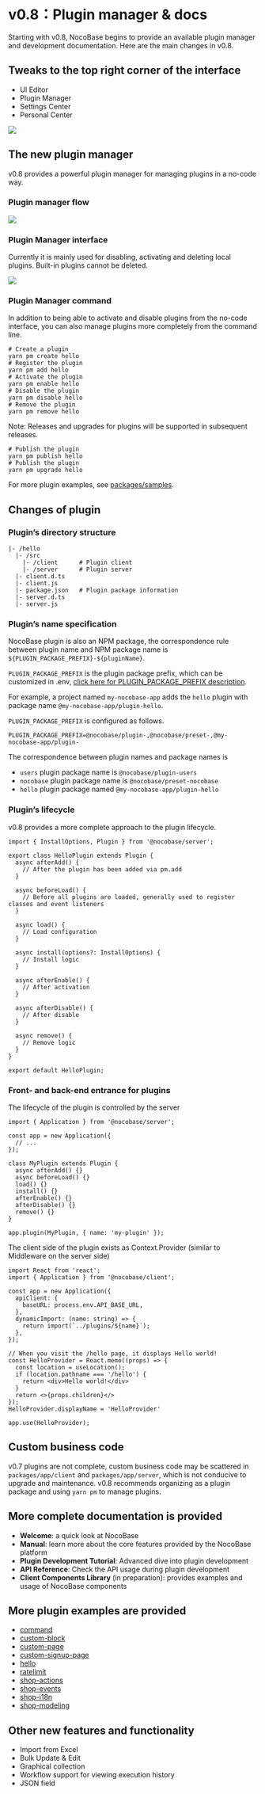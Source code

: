 # v0.8：Plugin manager & docs

Starting with v0.8, NocoBase begins to provide an available plugin manager and development documentation. Here are the main changes in v0.8.

## Tweaks to the top right corner of the interface

- UI Editor
- Plugin Manager
- Settings Center
- Personal Center

<img src="./v08-changelog/topright.jpg" style="max-width: 500px;" />

## The new plugin manager

v0.8 provides a powerful plugin manager for managing plugins in a no-code way.

### Plugin manager flow

<img src="./v08-changelog/pm-flow.svg" style="max-width: 580px;"/>

### Plugin Manager interface

Currently it is mainly used for disabling, activating and deleting local plugins. Built-in plugins cannot be deleted.

<img src="./v08-changelog/pm-ui.jpg" />

### Plugin Manager command

In addition to being able to activate and disable plugins from the no-code interface, you can also manage plugins more completely from the command line.

```
# Create a plugin
yarn pm create hello
# Register the plugin
yarn pm add hello
# Activate the plugin
yarn pm enable hello
# Disable the plugin
yarn pm disable hello
# Remove the plugin
yarn pm remove hello

```

Note: Releases and upgrades for plugins will be supported in subsequent releases.

```
# Publish the plugin
yarn pm publish hello
# Publish the plugin
yarn pm upgrade hello

```

For more plugin examples, see [packages/samples](https://github.com/nocobase/nocobase/tree/main/packages/samples).

## Changes of plugin

### Plugin’s directory structure

```
|- /hello
  |- /src
    |- /client      # Plugin client
    |- /server      # Plugin server
  |- client.d.ts
  |- client.js
  |- package.json   # Plugin package information
  |- server.d.ts
  |- server.js

```

### Plugin’s name specification

NocoBase plugin is also an NPM package, the correspondence rule between plugin name and NPM package name is `${PLUGIN_PACKAGE_PREFIX}-${pluginName}`.

`PLUGIN_PACKAGE_PREFIX` is the plugin package prefix, which can be customized in .env, [click here for PLUGIN_PACKAGE_PREFIX description](https://www.notion.so/api/env#plugin_package_prefix).

For example, a project named `my-nocobase-app` adds the `hello` plugin with package name `@my-nocobase-app/plugin-hello`.

`PLUGIN_PACKAGE_PREFIX` is configured as follows.

```
PLUGIN_PACKAGE_PREFIX=@nocobase/plugin-,@nocobase/preset-,@my-nocobase-app/plugin-

```

The correspondence between plugin names and package names is

- `users` plugin package name is `@nocobase/plugin-users`
- `nocobase` plugin package name is `@nocobase/preset-nocobase`
- `hello` plugin package named `@my-nocobase-app/plugin-hello`

### Plugin’s lifecycle

v0.8 provides a more complete approach to the plugin lifecycle.

```
import { InstallOptions, Plugin } from '@nocobase/server';

export class HelloPlugin extends Plugin {
  async afterAdd() {
    // After the plugin has been added via pm.add
  }

  async beforeLoad() {
    // Before all plugins are loaded, generally used to register classes and event listeners
  }

  async load() {
    // Load configuration
  }

  async install(options?: InstallOptions) {
    // Install logic
  }

  async afterEnable() {
    // After activation
  }

  async afterDisable() {
    // After disable
  }

  async remove() {
    // Remove logic
  }
}

export default HelloPlugin;

```

### Front- and back-end entrance for plugins

The lifecycle of the plugin is controlled by the server

```
import { Application } from '@nocobase/server';

const app = new Application({
  // ...
});

class MyPlugin extends Plugin {
  async afterAdd() {}
  async beforeLoad() {}
  load() {}
  install() {}
  afterEnable() {}
  afterDisable() {}
  remove() {}
}

app.plugin(MyPlugin, { name: 'my-plugin' });

```

The client side of the plugin exists as Context.Provider (similar to Middleware on the server side)

```
import React from 'react';
import { Application } from '@nocobase/client';

const app = new Application({
  apiClient: {
    baseURL: process.env.API_BASE_URL,
  },
  dynamicImport: (name: string) => {
    return import(`../plugins/${name}`);
  },
});

// When you visit the /hello page, it displays Hello world!
const HelloProvider = React.memo((props) => {
  const location = useLocation();
  if (location.pathname === '/hello') {
    return <div>Hello world!</div>
  }
  return <>{props.children}</>
});
HelloProvider.displayName = 'HelloProvider'

app.use(HelloProvider);

```

## Custom business code

v0.7 plugins are not complete, custom business code may be scattered in `packages/app/client` and `packages/app/server`, which is not conducive to upgrade and maintenance. v0.8 recommends organizing as a plugin package and using `yarn pm` to manage plugins.

## More complete documentation is provided

- **Welcome**: a quick look at NocoBase
- **Manual**: learn more about the core features provided by the NocoBase platform
- **Plugin Development Tutorial**: Advanced dive into plugin development
- **API Reference**: Check the API usage during plugin development
- **Client Components Library** (in preparation): provides examples and usage of NocoBase components

## More plugin examples are provided

- [command](https://github.com/nocobase/nocobase/tree/develop/packages/samples/command)
- [custom-block](https://github.com/nocobase/nocobase/tree/develop/packages/samples/custom-block)
- [custom-page](https://github.com/nocobase/nocobase/tree/develop/packages/samples/custom-page)
- [custom-signup-page](https://github.com/nocobase/nocobase/tree/develop/packages/samples/custom-signup-page)
- [hello](https://github.com/nocobase/nocobase/tree/develop/packages/samples/hello)
- [ratelimit](https://github.com/nocobase/nocobase/tree/develop/packages/samples/ratelimit)
- [shop-actions](https://github.com/nocobase/nocobase/tree/develop/packages/samples/shop-actions)
- [shop-events](https://github.com/nocobase/nocobase/tree/develop/packages/samples/shop-events)
- [shop-i18n](https://github.com/nocobase/nocobase/tree/develop/packages/samples/shop-i18n)
- [shop-modeling](https://github.com/nocobase/nocobase/tree/develop/packages/samples/shop-modeling)

## Other new features and functionality

- Import from Excel
- Bulk Update & Edit
- Graphical collection
- Workflow support for viewing execution history
- JSON field
